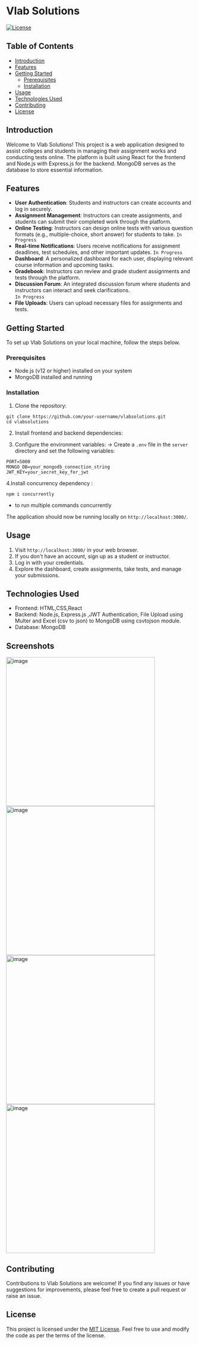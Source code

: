 # Vlab Solutions

[![License](https://img.shields.io/badge/License-MIT-blue.svg)](LICENSE)

## Table of Contents

- [Introduction](#introduction)
- [Features](#features)
- [Getting Started](#getting-started)
  - [Prerequisites](#prerequisites)
  - [Installation](#installation)
- [Usage](#usage)
- [Technologies Used](#technologies-used)
- [Contributing](#contributing)
- [License](#license)

## Introduction

Welcome to Vlab Solutions! This project is a web application designed to assist colleges and students in managing their assignment works and conducting tests online. The platform is built using React for the frontend and Node.js with Express.js for the backend. MongoDB serves as the database to store essential information.

## Features

- **User Authentication**: Students and instructors can create accounts and log in securely.
- **Assignment Management**: Instructors can create assignments, and students can submit their completed work through the platform.
- **Online Testing**: Instructors can design online tests with various question formats (e.g., multiple-choice, short answer) for students to take.  ``` In Progress ```
- **Real-time Notifications**: Users receive notifications for assignment deadlines, test schedules, and other important updates.   ``` In Progress ```
- **Dashboard**: A personalized dashboard for each user, displaying relevant course information and upcoming tasks.
- **Gradebook**: Instructors can review and grade student assignments and tests through the platform.
- **Discussion Forum**: An integrated discussion forum where students and instructors can interact and seek clarifications.   <br> ``` In Progress ```
- **File Uploads**: Users can upload necessary files for assignments and tests.

## Getting Started

To set up Vlab Solutions on your local machine, follow the steps below.

### Prerequisites

- Node.js (v12 or higher) installed on your system
- MongoDB installed and running

### Installation

1. Clone the repository: <br>
```
git clone https://github.com/your-username/vlabsolutions.git 
cd vlabsolutions
```


2. Install frontend and backend dependencies:


3. Configure the environment variables:
-> Create a `.env` file in the `server` directory and set the following variables:

```
PORT=5000
MONGO_DB=your_mongodb_connection_string
JWT_KEY=your_secret_key_for_jwt
```

4.Install concurrency dependency :
```
npm i concurrently

```
 - to run multiple commands concurrently


The application should now be running locally on `http://localhost:3000/`.

## Usage

1. Visit `http://localhost:3000/` in your web browser.
2. If you don't have an account, sign up as a student or instructor.
3. Log in with your credentials.
4. Explore the dashboard, create assignments, take tests, and manage your submissions.

## Technologies Used

- Frontend: HTML,CSS,React
- Backend: Node.js, Express.js ,JWT Authentication, File Upload using Multer and Excel (csv to json) to MongoDB using csvtojson module.
- Database: MongoDB
  
## Screenshots
<img width="400" alt="image" src="https://github.com/officialarmannqureshi/vlabsolutions/assets/91754196/49f93f05-6287-41fd-83df-3c0fe2c02b8e">
<img width="400" alt="image" src="https://github.com/officialarmannqureshi/vlabsolutions/assets/91754196/f92570de-f15f-49bc-96c7-23b53af08441"><br>
<img width="400" alt="image" src="https://github.com/officialarmannqureshi/vlabsolutions/assets/91754196/1630a2fe-8088-4941-a1c8-9c15b1df2ce7">
<img width="400" alt="image" src="https://github.com/officialarmannqureshi/vlabsolutions/assets/91754196/87fe5ce4-eb21-4f0b-9536-cfa91814ee12">



## Contributing

Contributions to Vlab Solutions are welcome! If you find any issues or have suggestions for improvements, please feel free to create a pull request or raise an issue.

## License

This project is licensed under the [MIT License](LICENSE). Feel free to use and modify the code as per the terms of the license.

